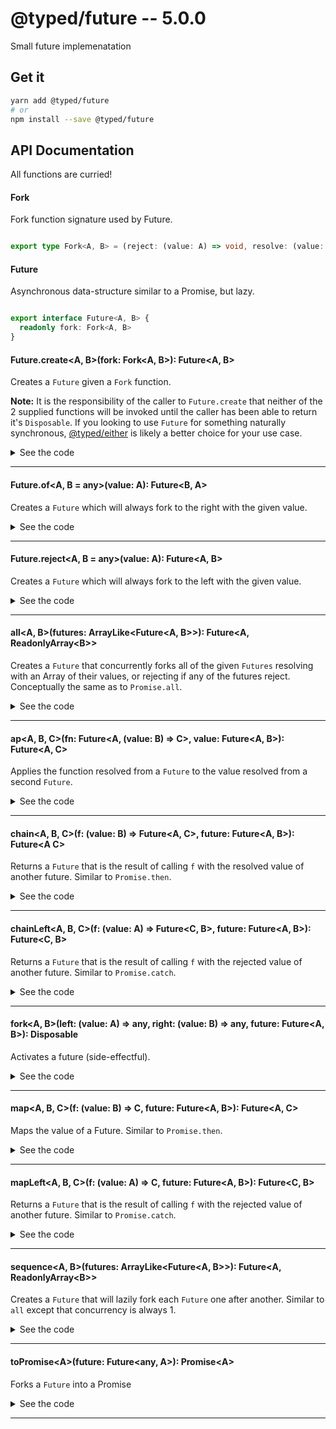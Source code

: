 # @typed/future -- 5.0.0

Small future implemenatation

## Get it
```sh
yarn add @typed/future
# or
npm install --save @typed/future
```

## API Documentation

All functions are curried!

#### Fork

<p>

Fork function signature used by Future.

</p>


```typescript

export type Fork<A, B> = (reject: (value: A) => void, resolve: (value: B) => void) => Disposable

```


#### Future

<p>

Asynchronous data-structure similar to a Promise, but lazy.

</p>


```typescript

export interface Future<A, B> {
  readonly fork: Fork<A, B>
}

```


#### Future.create\<A, B\>(fork: Fork\<A, B\>): Future\<A, B\>

<p>

Creates a `Future` given a `Fork` function.

**Note:** It is the responsibility of the caller to `Future.create` that
neither of the 2 supplied functions will be invoked until the caller has been
able to return it's `Disposable`. If you looking to use `Future` for something
naturally synchronous, [@typed/either](https://github.com/TylorS/typed/tree/master/either)
is likely a better choice for your use case.

</p>


<details>
<summary>See the code</summary>

```typescript

export function create<A, B>(fork: Fork<A, B>): Future<A, B> {
  return {
    fork: (reject: (value: A) => void, resolve: (value: B) => void): Disposable => {
      let settled = false
      function isUnsettled(): boolean {
        if (settled) return false

        settled = true

        return true
      }

      const disposable = disposeOnce(
        fork(value => isUnsettled() && reject(value), value => isUnsettled() && resolve(value))
      )

      const dispose = () => disposable.dispose()

      return { dispose }
    },
  }
}

```

</details>
<hr />


#### Future.of\<A, B = any\>(value: A): Future\<B, A\>

<p>

Creates a `Future` which will always fork to the right with the given value.

</p>


<details>
<summary>See the code</summary>

```typescript

export function of<A, B = any>(value: A): Future<B, A> {
  return create((_, resolve) => defer(resolve, value))
}

```

</details>
<hr />


#### Future.reject\<A, B = any\>(value: A): Future\<A, B\>

<p>

Creates a `Future` which will always fork to the left with the given value.

</p>


<details>
<summary>See the code</summary>

```typescript

export function reject<A, B = any>(value: A): Future<A, B> {
  return create(reject => defer(reject, value))
}
}

function defer<A>(f: (value: A) => void, value: A): Disposable {
const id = setTimeout(f, 0, value)
const dispose = () => clearTimeout(id)

return { dispose }
}

```

</details>
<hr />


#### all\<A, B\>(futures: ArrayLike\<Future\<A, B\>\>): Future\<A, ReadonlyArray\<B\>\>

<p>

Creates a `Future` that concurrently forks all of the given `Futures` resolving
with an Array of their values, or rejecting if any of the futures reject. Conceptually
the same as to `Promise.all`.

</p>


<details>
<summary>See the code</summary>

```typescript

export function all<A, B>(futures: ArrayLike<Future<A, B>>): Future<A, ReadonlyArray<B>> {
  const { length: futureCount } = futures
  const values: Array<B> = Array(futureCount)
  const remaining: Remaining = { count: futureCount }

  return Future.create<A, ReadonlyArray<B>>((reject, resolve) =>
    disposeAll(reduce(forkFuture<A, B>(reject, resolve, values, remaining), [], futures))
  )
}

type Remaining = { count: number }

function forkFuture<A, B>(
  reject: (value: A) => void,
  resolve: (value: ReadonlyArray<B>) => void,
  values: Array<B>,
  remaining: Remaining
) {
  return (disposables: Array<Disposable>, future: Future<A, B>, index: number): Array<Disposable> =>
    append(
      fork(
        reject,
        value => {
          values[index] = value
          remaining.count--

          if (remaining.count === 0) resolve(values)
        },
        future
      ),
      disposables
    )
}

```

</details>
<hr />


#### ap\<A, B, C\>(fn: Future\<A, (value: B) =\> C\>, value: Future\<A, B\>): Future\<A, C\>

<p>

Applies the function resolved from a `Future` to the value resolved from a
second `Future`.

</p>


<details>
<summary>See the code</summary>

```typescript

export const ap: FutureAp = curry2(__ap)

function __ap<A, B, C>(fn: Future<A, (value: B) => C>, value: Future<A, B>): Future<A, C> {
  return chain(f => map(f, value), fn)
}

export type FutureAp = {
  <A, B, C>(fn: Future<A, (value: B) => C>, value: Future<A, B>): Future<A, C>
  <A, B, C>(fn: Future<A, (value: B) => C>): (value: Future<A, B>) => Future<A, C>
}

```

</details>
<hr />


#### chain\<A, B, C\>(f: (value: B) =\> Future\<A, C\>, future: Future\<A, B\>): Future\<A C\>

<p>

Returns a `Future` that is the result of calling `f` with the resolved
value of another future. Similar to `Promise.then`.

</p>


<details>
<summary>See the code</summary>

```typescript

export const chain: FutureChain = curry2(__chain)

function __chain<A, B, C>(f: (value: B) => Future<A, C>, future: Future<A, B>): Future<A, C> {
  return Future.create((reject, resolve) =>
    future.fork(reject, value => f(value).fork(reject, resolve))
  )
}

export type FutureChain = {
  <A, B, C>(f: (value: B) => Future<A, C>, future: Future<A, B>): Future<A, C>
  <A, B, C>(f: (value: B) => Future<A, C>): (future: Future<A, B>) => Future<A, C>
}

```

</details>
<hr />


#### chainLeft\<A, B, C\>(f: (value: A) =\> Future\<C, B\>, future: Future\<A, B\>): Future\<C, B\>

<p>

Returns a `Future` that is the result of calling `f` with the rejected
value of another future. Similar to `Promise.catch`.

</p>


<details>
<summary>See the code</summary>

```typescript

export const chainLeft: FutureChainLeft = curry2(__chainLeft)

function __chainLeft<A, B, C>(f: (value: A) => Future<C, B>, future: Future<A, B>): Future<C, B> {
  return Future.create((reject, resolve) =>
    future.fork(value => f(value).fork(reject, resolve), resolve)
  )
}

export type FutureChainLeft = {
  <A, B, C>(f: (value: A) => Future<C, B>, future: Future<A, B>): Future<C, B>
  <A, B, C>(f: (value: A) => Future<C, B>): (future: Future<A, B>) => Future<C, B>
}

```

</details>
<hr />


#### fork\<A, B\>(left: (value: A) =\> any, right: (value: B) =\> any, future: Future\<A, B\>): Disposable

<p>

Activates a future (side-effectful).

</p>


<details>
<summary>See the code</summary>

```typescript

export const fork: ForkFn = curry3(forkFuture)

function forkFuture<A, B>(
  left: (value: A) => any,
  right: (value: B) => any,
  future: Future<A, B>
): Disposable {
  return future.fork(left, right)
}

export interface ForkFn {
  <A, B>(left: (value: A) => any, right: (value: B) => any, future: Future<A, B>): Disposable
  <A, B>(left: (value: A) => any): (right: (value: B) => any, future: Future<A, B>) => Disposable
  <A, B>(left: (value: A) => any, right: (value: B) => any): (future: Future<A, B>) => Disposable
  <A, B>(left: (value: A) => any): (
    right: (value: B) => any
  ) => (future: Future<A, B>) => Disposable
}

```

</details>
<hr />


#### map\<A, B, C\>(f: (value: B) =\> C, future: Future\<A, B\>): Future\<A, C\>

<p>

Maps the value of a Future. Similar to `Promise.then`.

</p>


<details>
<summary>See the code</summary>

```typescript

export const map: FutureMap = curry2(__map)

function __map<A, B, C>(f: (value: B) => C, future: Future<A, B>): Future<A, C> {
  return chain(b => Future.of(f(b)), future)
}

export type FutureMap = {
  <A, B, C>(f: (value: B) => C, future: Future<A, B>): Future<A, C>
  <A, B, C>(f: (value: B) => C): (future: Future<A, B>) => Future<A, C>
}

```

</details>
<hr />


#### mapLeft\<A, B, C\>(f: (value: A) =\> C, future: Future\<A, B\>): Future\<C, B\>

<p>

Returns a `Future` that is the result of calling `f` with the rejected
value of another future. Similar to `Promise.catch`.

</p>


<details>
<summary>See the code</summary>

```typescript

export const mapLeft: FutureMapLeft = curry2(__mapLeft)

function __mapLeft<A, B, C>(f: (value: A) => C, future: Future<A, B>): Future<C, B> {
  return chainLeft(value => Future.reject(f(value)), future)
}

export type FutureMapLeft = {
  <A, B, C>(f: (value: A) => C, future: Future<A, B>): Future<C, B>
  <A, B, C>(f: (value: A) => C): (future: Future<A, B>) => Future<C, B>
}

```

</details>
<hr />


#### sequence\<A, B\>(futures: ArrayLike\<Future\<A, B\>\>): Future\<A, ReadonlyArray\<B\>\>

<p>

Creates a `Future` that will lazily fork each `Future` one after another.
Similar to `all` except that concurrency is always 1.

</p>


<details>
<summary>See the code</summary>

```typescript

export function sequence<A, B>(futures: ArrayLike<Future<A, B>>): Future<A, ReadonlyArray<B>> {
  let seed = Future.of<Array<B>, A>([])

  for (let i = 0; i < futures.length; ++i) {
    const future = futures[i]

    seed = chain(values => map(value => values.concat(value), future), seed)
  }

  return seed
}

```

</details>
<hr />


#### toPromise\<A\>(future: Future\<any, A\>): Promise\<A\>

<p>

Forks a `Future` into a Promise

</p>


<details>
<summary>See the code</summary>

```typescript

export function toPromise<A>(future: Future<any, PromiseLike<A>>): Promise<A>
export function toPromise<A>(future: Future<any, A>): Promise<A>
export function toPromise<A>(future: Future<any, A>): Promise<A> {
  return new Promise<A>((resolve, reject) => future.fork(reject, resolve))
}

```

</details>
<hr />

